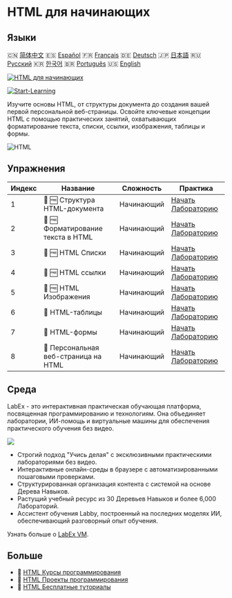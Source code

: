 # HTML для начинающих

## Языки

🇨🇳 [简体中文](README_zh.md) 🇪🇸 [Español](README_es.md) 🇫🇷 [Français](README_fr.md) 🇩🇪 [Deutsch](README_de.md) 🇯🇵 [日本語](README_ja.md) 🇷🇺 [Русский](README_ru.md) 🇰🇷 [한국어](README_ko.md) 🇧🇷 [Português](README_pt.md) 🇺🇸 [English](README.md) 

[![HTML для начинающих](https://cover-creator.labex.io/html-for-beginners.png?lang=ru)](https://labex.io/ru/courses/html-for-beginners)

[![Start-Learning](https://img.shields.io/badge/Start-Learning-whitesmoke?style=for-the-badge)](https://labex.io/ru/courses/html-for-beginners)

Изучите основы HTML, от структуры документа до создания вашей первой персональной веб-страницы. Освойте ключевые концепции HTML с помощью практических занятий, охватывающих форматирование текста, списки, ссылки, изображения, таблицы и формы.

![HTML](https://img.shields.io/badge/HTML-whitesmoke?style=for-the-badge&logo=html)


## Упражнения

|   Индекс | Название                              | Сложность   | Практика                                                                                                           |
|----------|---------------------------------------|-------------|--------------------------------------------------------------------------------------------------------------------|
|        1 | 📖 🆓 Структура HTML-документа        | Начинающий  | <a target='_blank' href='https://labex.io/ru/tutorials/html-html-document-structure-597898'>Начать Лабораторию</a> |
|        2 | 📖 🆓 Форматирование текста в HTML    | Начинающий  | <a target='_blank' href='https://labex.io/ru/tutorials/html-html-text-formatting-597904'>Начать Лабораторию</a>    |
|        3 | 📖 🆓 HTML Списки                     | Начинающий  | <a target='_blank' href='https://labex.io/ru/tutorials/html-html-lists-597902'>Начать Лабораторию</a>              |
|        4 | 📖 🆓 HTML ссылки                     | Начинающий  | <a target='_blank' href='https://labex.io/ru/tutorials/html-html-links-597901'>Начать Лабораторию</a>              |
|        5 | 📖 🆓 HTML Изображения                | Начинающий  | <a target='_blank' href='https://labex.io/ru/tutorials/html-html-images-597900'>Начать Лабораторию</a>             |
|        6 | 📖  HTML-таблицы                      | Начинающий  | <a target='_blank' href='https://labex.io/ru/tutorials/html-html-tables-597903'>Начать Лабораторию</a>             |
|        7 | 📖  HTML-формы                        | Начинающий  | <a target='_blank' href='https://labex.io/ru/tutorials/html-html-forms-597899'>Начать Лабораторию</a>              |
|        8 | 📖  Персональная веб-страница на HTML | Начинающий  | <a target='_blank' href='https://labex.io/ru/tutorials/html-html-personal-webpage-597905'>Начать Лабораторию</a>   |

## Среда

LabEx - это интерактивная практическая обучающая платформа, посвященная программированию и технологиям. Она объединяет лаборатории, ИИ-помощь и виртуальные машины для обеспечения практического обучения без видео.

![](https://tutorial-screenshot.getvm.io/images/vm-1725247253.png)

- Строгий подход "Учись делая" с эксклюзивными практическими лабораториями без видео.
- Интерактивные онлайн-среды в браузере с автоматизированными пошаговыми проверками.
- Структурированная организация контента с системой на основе Дерева Навыков.
- Растущий учебный ресурс из 30 Деревьев Навыков и более 6,000 Лабораторий.
- Ассистент обучения Labby, построенный на последних моделях ИИ, обеспечивающий разговорный опыт обучения.

Узнать больше о [LabEx VM](https://support.labex.io/using-labex/virtual-machine).

## Больше

- 🔗 [HTML Курсы программирования](https://github.com/labex-labs/awesome-programming-courses)
- 🔗 [HTML Проекты программирования](https://github.com/labex-labs/awesome-programming-projects)
- 🔗 [HTML Бесплатные туториалы](https://github.com/labex-labs/html-free-tutorials)

